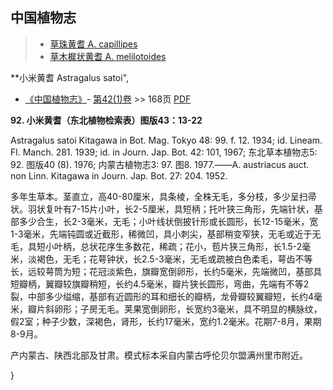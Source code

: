 
## 中国植物志

> * [草珠黄耆  A.  capillipes](Astragalus-capillipes-草珠黄耆.md)
> * [草木樨状黄耆  A.  melilotoides](Astragalus-melilotoides-草木樨状黄耆.md)

**小米黄耆 Astragalus satoi",

* [《中国植物志》](http://www.iplant.cn/frps)- [第42(1)卷](http://www.iplant.cn/frps/vol/42(1)) >> 168页 [PDF](http://www.iplant.cn/frps/pdf/42(1)/168.pdf)

**92. 小米黄耆（东北植物检索表）图版43：13-22**

Astragalus satoi Kitagawa in Bot. Mag. Tokyo 48: 99. f. 12. 1934; id. Lineam. Fl. Manch. 281. 1939; id. in Journ. Jap. Bot. 42: 101, 1967; 东北草本植物志5: 92. 图版40 (8). 1976; 内蒙古植物志3: 97. 图8. 1977.——A. austriacus auct. non Linn. Kitagawa in Journ. Jap. Bot. 27: 204. 1952.

多年生草本。茎直立，高40-80厘米，具条棱，全株无毛，多分枝，多少呈扫帚状。羽状复叶有7-15片小叶，长2-5厘米，具短柄；托叶狭三角形，先端针状，基部多少合生，长2-3毫米，无毛；小叶线状倒披针形或长圆形，长12-15毫米，宽1-3毫米，先端钝圆或近截形，稀微凹，具小刺尖，基部稍变窄狭，无毛或近于无毛，具短小叶柄，总状花序生多数花，稀疏；花小，苞片狭三角形，长1.5-2毫米，淡褐色，无毛；花萼钟状，长2.5-3毫米，无毛或疏被白色柔毛，萼齿不等长，远较萼筒为短；花冠淡紫色，旗瓣宽倒卵形，长约5毫米，先端微凹，基部具短瓣柄，翼瓣较旗瓣稍短，长约4.5毫米，瓣片狭长圆形，弯曲，先端有不等2裂，中部多少缢缩，基部有近圆形的耳和细长的瓣柄，龙骨瓣较翼瓣短，长约4毫米，瓣片斜卵形；子房无毛。荚果宽倒卵形，长宽约3毫米，具不明显的横脉纹，假2室；种子少数，深褐色，肾形，长约17毫米，宽约1.2毫米。花期7-8月，果期8-9月。

产内蒙古、陕西北部及甘肃。模式标本采自内蒙古呼伦贝尔盟满州里市附近。

}